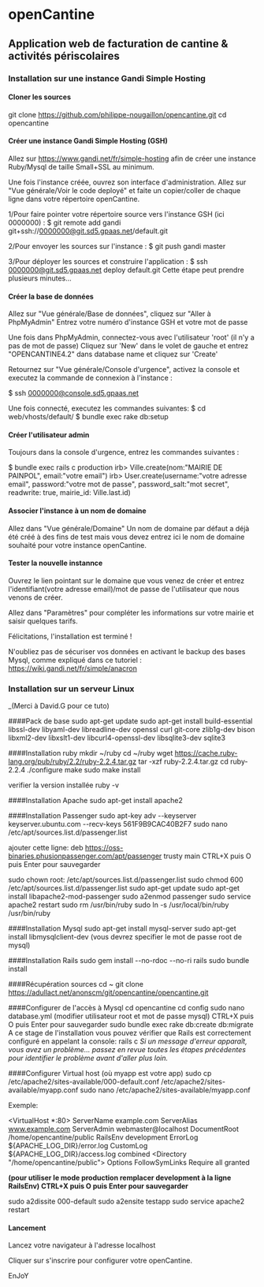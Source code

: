 # openCantine

## Application web de facturation de cantine & activités périscolaires

### Installation sur une instance Gandi Simple Hosting 

#### Cloner les sources
git clone https://github.com/philippe-nougaillon/opencantine.git
cd opencantine

#### Créer une instance Gandi Simple Hosting (GSH)

Allez sur https://www.gandi.net/fr/simple-hosting afin de créer une instance Ruby/Mysql de taille Small+SSL au minimum. 

Une fois l'instance créée, ouvrez son interface d'administration.
Allez sur "Vue générale/Voir le code deployé" et faite un copier/coller de chaque ligne dans votre répertoire openCantine.  

1/Pour faire pointer votre répertoire source vers l'instance GSH (ici 0000000) :
$ git remote add gandi git+ssh://0000000@git.sd5.gpaas.net/default.git

2/Pour envoyer les sources sur l'instance :
$ git push gandi master

3/Pour déployer les sources et construire l'application :
$ ssh 0000000@git.sd5.gpaas.net deploy default.git
Cette étape peut prendre plusieurs minutes... 

#### Créer la base de données

Allez sur "Vue générale/Base de données", cliquez sur "Aller à PhpMyAdmin"
Entrez votre numéro d'instance GSH et votre mot de passe

Une fois dans PhpMyAdmin, connectez-vous avec l'utilisateur 'root' (il n'y a pas de mot de passe)
Cliquez sur 'New' dans le volet de gauche et entrez "OPENCANTINE4.2" dans database name et cliquez sur 'Create'

Retournez sur "Vue générale/Console d'urgence", activez la console et executez la commande de connexion à l'instance :

$ ssh 0000000@console.sd5.gpaas.net

Une fois connecté, executez les commandes suivantes:
$ cd web/vhosts/default/
$ bundle exec rake db:setup


#### Créer l'utilisateur admin

Toujours dans la console d'urgence, entrez les commandes suivantes :

$ bundle exec rails c production
irb> Ville.create(nom:"MAIRIE DE PAINPOL", email:"votre email")
irb> User.create(username:"votre adresse email", password:"votre mot de passe", password_salt:"mot secret", readwrite: true, mairie_id: Ville.last.id)

#### Associer l'instance à un nom de domaine

Allez dans "Vue générale/Domaine"
Un nom de domaine par défaut a déjà été créé à des fins de test mais vous devez entrez ici le nom de domaine souhaité pour votre instance openCantine. 

#### Tester la nouvelle instannce
Ouvrez le lien pointant sur le domaine que vous venez de créer et entrez l'identifiant(votre adresse email)/mot de passe de l'utilisateur que nous venons de créer.

Allez dans "Paramètres" pour compléter les informations sur votre mairie et saisir quelques tarifs.

Félicitations, l'installation est terminé !

N'oubliez pas de sécuriser vos données en activant le backup des bases Mysql, comme expliqué dans ce tutoriel : 
https://wiki.gandi.net/fr/simple/anacron


### Installation sur un serveur Linux 
_(Merci à David.G pour ce tuto)

####Pack de base
sudo apt-get update
sudo apt-get install build-essential libssl-dev libyaml-dev libreadline-dev openssl curl git-core zlib1g-dev bison libxml2-dev libxslt1-dev libcurl4-openssl-dev libsqlite3-dev sqlite3

####Installation ruby
mkdir ~/ruby
cd ~/ruby
wget https://cache.ruby-lang.org/pub/ruby/2.2/ruby-2.2.4.tar.gz
tar -xzf ruby-2.2.4.tar.gz
cd ruby-2.2.4
./configure
make
sudo make install

verifier la version installée
ruby -v

####Installation Apache
sudo apt-get install apache2

####Installation Passenger
sudo apt-key adv --keyserver keyserver.ubuntu.com --recv-keys 561F9B9CAC40B2F7
sudo nano /etc/apt/sources.list.d/passenger.list

ajouter cette ligne:
deb https://oss-binaries.phusionpassenger.com/apt/passenger trusty main
CTRL+X puis O puis Enter pour sauvegarder

sudo chown root: /etc/apt/sources.list.d/passenger.list
sudo chmod 600 /etc/apt/sources.list.d/passenger.list
sudo apt-get update
sudo apt-get install libapache2-mod-passenger
sudo a2enmod passenger
sudo service apache2 restart
sudo rm /usr/bin/ruby
sudo ln -s /usr/local/bin/ruby /usr/bin/ruby

####Installation Mysql
sudo apt-get install mysql-server
sudo apt-get install libmysqlclient-dev
(vous devrez specifier le mot de passe root de mysql)

####Installation Rails
sudo gem install --no-rdoc --no-ri rails
sudo bundle install

####Récupération sources
cd ~
git clone https://adullact.net/anonscm/git/opencantine/opencantine.git

####Configurer de l'accès à Mysql
cd opencantine
cd config
sudo nano database.yml
(modifier utilisateur root et mot de passe mysql)
CTRL+X puis O puis Enter pour sauvegarder
sudo bundle exec rake db:create db:migrate
A ce stage de l'installation vous pouvez vérifier que Rails est correctement configuré en appelant la console:
rails c
_Si un message d'erreur apparaît, vous avez un problème... passez en revue toutes les étapes précédentes pour identifier le problème avant d'aller plus loin._

####Configurer Virtual host (où myapp est votre app)
sudo cp /etc/apache2/sites-available/000-default.conf /etc/apache2/sites-available/myapp.conf
sudo nano /etc/apache2/sites-available/myapp.conf

Exemple:

<VirtualHost *:80>
    ServerName example.com
    ServerAlias www.example.com
    ServerAdmin webmaster@localhost
    DocumentRoot /home/opencantine/public
    RailsEnv development
    ErrorLog ${APACHE_LOG_DIR}/error.log
    CustomLog ${APACHE_LOG_DIR}/access.log combined
    <Directory "/home/opencantine/public">
        Options FollowSymLinks
        Require all granted
    </Directory>
</VirtualHost>

**(pour utiliser le mode production remplacer development à la ligne RailsEnv)
CTRL+X puis O puis Enter pour sauvegarder**

sudo a2dissite 000-default
sudo a2ensite testapp
sudo service apache2 restart

#### Lancement
Lancez votre navigateur à l'adresse localhost

Cliquer sur s'inscrire pour configurer votre openCantine.

EnJoY
